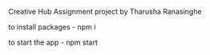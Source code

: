 Creative Hub Assignment project by Tharusha Ranasinghe

to install packages - npm i

to start the app - npm start